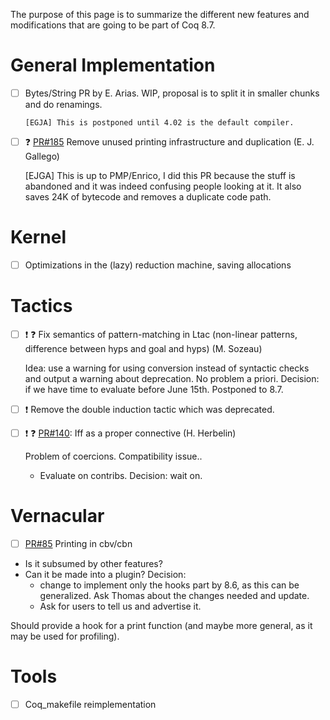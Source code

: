 The purpose of this page is to summarize the different new features and
modifications that are going to be part of Coq 8.7.

# General Implementation

- [ ] Bytes/String PR by E. Arias. WIP, proposal is to split it in smaller
      chunks and do renamings.

      [EGJA] This is postponed until 4.02 is the default compiler.

- [ ] :question: [PR#185](https://github.com/coq/coq/pull/185)
   Remove unused printing infrastructure and duplication (E. J. Gallego)

  [EJGA] This is up to PMP/Enrico, I did this PR because the stuff is
  abandoned and it was indeed confusing people looking at it. It also
  saves 24K of bytecode and removes a duplicate code path.

# Kernel

- [ ] Optimizations in the (lazy) reduction machine, saving allocations

# Tactics

- [ ] :exclamation: :question: Fix semantics of pattern-matching in
   Ltac (non-linear patterns, difference between hyps and goal and
   hyps) (M. Sozeau)

  Idea: use a warning for using conversion instead of syntactic checks
   and output a warning about deprecation.
  No problem a priori.
  Decision: if we have time to evaluate before June 15th.
  Postponed to 8.7.

- [ ] :exclamation: Remove the double induction tactic which was deprecated.

- [ ] :exclamation: :question: [PR#140](https://github.com/coq/coq/pull/140): Iff as a proper
  connective (H. Herbelin)

  Problem of coercions. Compatibility issue..
  - Evaluate on contribs.
  Decision: wait on.

# Vernacular

- [ ] [PR#85](https://github.com/coq/coq/pull/85) Printing in cbv/cbn
 - Is it subsumed by other features?
 - Can it be made into a plugin?
 Decision:
   - change to implement only the hooks part by 8.6, as this can be
     generalized. Ask Thomas about the changes needed and update.
   - Ask for users to tell us and advertise it.

 Should provide a hook for a print function (and maybe more general, as it may
 be used for profiling).
 
# Tools
 
- [ ] Coq_makefile reimplementation
 
